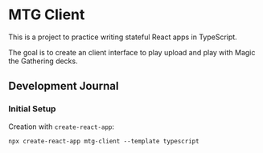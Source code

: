 # MTG Client

This is a project to practice writing stateful React apps in TypeScript.

The goal is to create an client interface to play upload and play with Magic the Gathering decks.

## Development Journal

### Initial Setup

Creation with `create-react-app`:

```shell
npx create-react-app mtg-client --template typescript
```